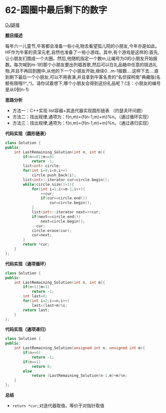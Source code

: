 # 62-圆圈中最后剩下的数字

[OJ链接](https://www.nowcoder.com/practice/f78a359491e64a50bce2d89cff857eb6?tpId=13&tqId=11199&tPage=3&rp=1&ru=%2Fta%2Fcoding-interviews&qru=%2Fta%2Fcoding-interviews%2Fquestion-ranking)

**题目描述**

每年六一儿童节,牛客都会准备一些小礼物去看望孤儿院的小朋友,今年亦是如此。HF作为牛客的资深元老,自然也准备了一些小游戏。其中,有个游戏是这样的:首先,让小朋友们围成一个大圈。然后,他随机指定一个数m,让编号为0的小朋友开始报数。每次喊到m-1的那个小朋友要出列唱首歌,然后可以在礼品箱中任意的挑选礼物,并且不再回到圈中,从他的下一个小朋友开始,继续0...m-1报数....这样下去....直到剩下最后一个小朋友,可以不用表演,并且拿到牛客名贵的“名侦探柯南”典藏版(名额有限哦!!^_^)。请你试着想下,哪个小朋友会得到这份礼品呢？(注：小朋友的编号是从0到n-1)

**思路分析**

* 方法一：C++实现 list容器+其迭代器实现圆形链表 （约瑟夫环问题）
* 方法二：找出规律,通项为：f(n,m)={f(n-1,m)+m}%n。（通过循环实现）
* 方法三：找出规律,通项为：f(n,m)={f(n-1,m)+m}%n。（通过递归实现）


**代码实现（圆形链表）**

```c++
class Solution {
public:
    int LastRemaining_Solution(int n, int m){
        if(n<=0||m<=0)
            return -1;
        list<int> circle;
        for(int i=0;i<n;i++)
            circle.push_back(i);
        list<int>::iterator cur=circle.begin();
        while(circle.size()>1){
            for(int i=1;i<=m-1;i++){
                ++cur;
                if(cur==circle.end())
                    cur=circle.begin();
            }
            list<int>::iterator next=++cur;
            if(next==circle.end())
                next=circle.begin();
            --cur;
            circle.erase(cur);
            cur=next;
        }
        return *cur;
    }
};
```

**代码实现（通项循环）**

```c++
class Solution {
public:
    int LastRemaining_Solution(int n, int m){
        if(n<1||m<1)
            return -1;
        int last=0;
        for(int i=2;i<=n;i++)
            last=(last+m)%i;        
        return last; 
    }
};
```

**代码实现（通项递归）**

```c++
class Solution {
public:
    int LastRemaining_Solution(unsigned int n, unsigned int m){
        if(n==0)
            return -1;
        if(n==1)
            return 0;
        else
            return (LastRemaining_Solution(n-1,m)+m)%n;
    }
};
```
**总结**

* `return *cur;`对迭代器取值，等价于对指针取值
